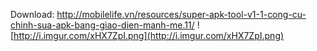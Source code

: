 Download:
http://mobilelife.vn/resources/super-apk-tool-v1-1-cong-cu-chinh-sua-apk-bang-giao-dien-manh-me.11/
![http://i.imgur.com/xHX7ZpI.png](http://i.imgur.com/xHX7ZpI.png)